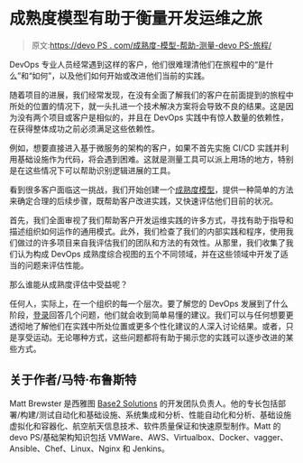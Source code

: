 # 成熟度模型有助于衡量开发运维之旅

> 原文:[https://devo PS . com/成熟度-模型-帮助-测量-devo PS-旅程/](https://devops.com/maturity-models-help-measure-devops-journey/)

DevOps 专业人员经常遇到这样的客户，他们很难理清他们在旅程中的“是什么”和“如何”，以及他们如何开始或改进他们当前的实践。

随着项目的进展，我们经常发现，在没有全面了解我们的客户在前面提到的旅程中所处的位置的情况下，就一头扎进一个技术解决方案将会导致不良的结果。这是因为没有两个项目或客户是相似的，并且在 DevOps 实践中有惊人数量的依赖性，在获得整体成功之前必须满足这些依赖性。

例如，想要直接进入基于微服务的架构的客户，如果不首先实施 CI/CD 实践并利用基础设施作为代码，将会遇到困难。这就是测量工具可以派上用场的地方，特别是在这些情况下可以帮助识别逻辑进展的工具。

看到很多客户面临这一挑战，我们开始创建一个[成熟度模型](http://base2s.com/devops-maturity-model)，提供一种简单的方法来确定合理的后续步骤，既帮助客户改进实践，又快速评估他们目前的状况。

首先，我们全面审视了我们帮助客户开发运维实践的许多方式，寻找有助于指导和描述组织如何运作的通用模式。此外，我们检查了我们的内部实践和程序，使用我们做过的许多项目来自我评估我们的团队和方法的有效性。从那里，我们收集了我们认为构成 DevOps 成熟度综合视图的五个不同领域，并在这些领域中开发了适当的问题来评估性能。

那么谁能从成熟度评估中受益呢？

任何人，实际上，在一个组织的每一个层次。要了解您的 DevOps 发展到了什么阶段，[登录](http://base2s.com/devops-maturity-model)回答几个问题，他们就会收到简单易懂的建议。我们可以与任何想要更透彻地了解他们在实践中所处位置或更多个性化建议的人深入讨论结果。或者，只是享受运动。无论哪种方式，这些问题都将有助于揭示您的实践可以逐步改进的某些方式。

## 关于作者/马特·布鲁斯特

Matt Brewster 是西雅图 [Base2 Solutions](http://base2s.com/devops-maturity-model) 的开发团队负责人。他的专长包括部署/构建/测试自动化和基础设施、系统集成和分析、性能自动化和分析、基础设施虚拟化和容器化、航空航天信息技术、软件质量保证和快速原型制作。Matt 的 devo PS/基础架构知识包括 VMWare、AWS、Virtualbox、Docker、vagger、Ansible、Chef、Linux、Nginx 和 Jenkins。